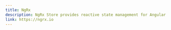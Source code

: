 ```yaml
---
title: NgRx
description: NgRx Store provides reactive state management for Angular apps inspired by Redux. Unify the events in your application and derive state using RxJS.
link: https://ngrx.io
---
```

